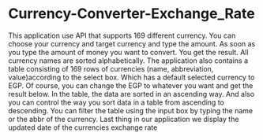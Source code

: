 # Currency-Converter-Exchange_Rate
This application use API that supports 169 different currency. You can choose your currency and target currency and type the amount. As soon as you type the amount of money you want to convert. You get the result. All currency names are sorted alphabetically. The application also contains a table consisting of 169 rows of currencies (name, abbreviation, value)according to the select box. Which has a default selected currency to EGP. Of course, you can change the EGP to whatever you want and get the result below. In the table, the data are sorted in an ascending way. And also you can control the way you sort data in a table from ascending to descending. You can filter the table using the input box by typing the name or the abbr of the currency. Last thing in our application we display the updated date of the currencies exchange rate
